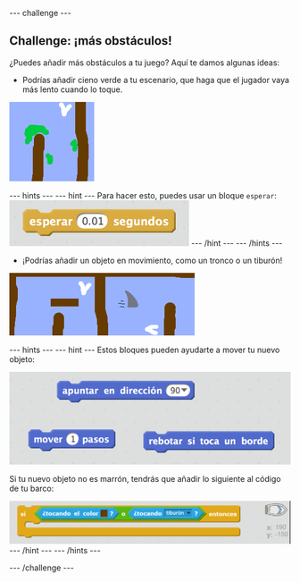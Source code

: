\--- challenge \---

## Challenge: ¡más obstáculos!

¿Puedes añadir más obstáculos a tu juego? Aquí te damos algunas ideas:

+ Podrías añadir cieno verde a tu escenario, que haga que el jugador vaya más lento cuando lo toque.

![captura de pantalla](images/boat-algae.png)

\--- hints \--- \--- hint \--- Para hacer esto, puedes usar un bloque `esperar`: ![screenshot](images/boat-slime-blocks.png) \--- /hint \--- \--- /hints \---

+ ¡Podrías añadir un objeto en movimiento, como un tronco o un tiburón!

![captura de pantalla](images/boat-obstacles.png)

\--- hints \--- \--- hint \--- Estos bloques pueden ayudarte a mover tu nuevo objeto:

![captura de pantalla](images/boat-moving-blocks.png)

Si tu nuevo objeto no es marrón, tendrás que añadir lo siguiente al código de tu barco:

![captura de pantalla](images/boat-moving-blocks2.png) \--- /hint \--- \--- /hints \---

\--- /challenge \---